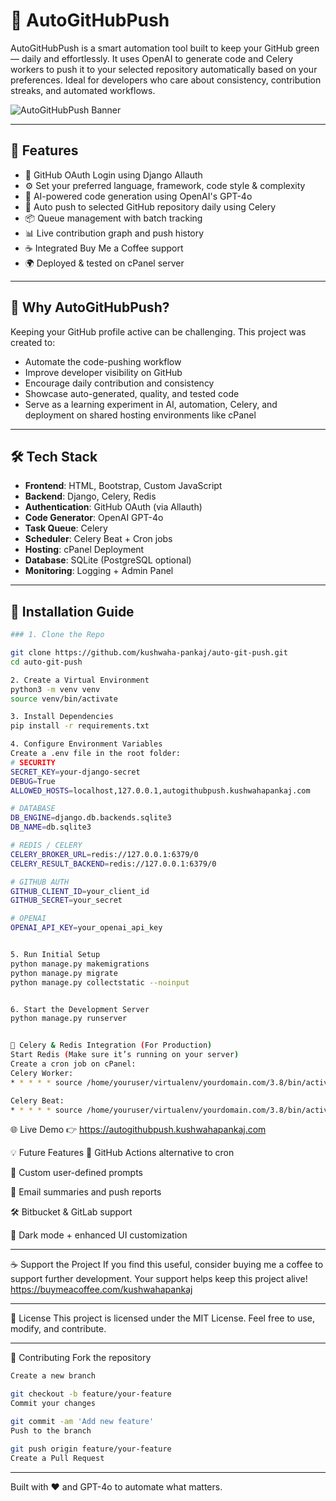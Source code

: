 # 🚀 AutoGitHubPush

AutoGitHubPush is a smart automation tool built to keep your GitHub green — daily and effortlessly. It uses OpenAI to generate code and Celery workers to push it to your selected repository automatically based on your preferences. Ideal for developers who care about consistency, contribution streaks, and automated workflows.

![AutoGitHubPush Banner](https://autogithubpush.kushwahapankaj.com/static/logo-auto.png)

---

## 🌟 Features

- 🔐 GitHub OAuth Login using Django Allauth  
- ⚙️ Set your preferred language, framework, code style & complexity  
- 🧠 AI-powered code generation using OpenAI's GPT-4o  
- 🚀 Auto push to selected GitHub repository daily using Celery  
- 📦 Queue management with batch tracking  
- 📊 Live contribution graph and push history  
- ☕ Integrated Buy Me a Coffee support  
- 🌍 Deployed & tested on cPanel server  

---

## 🧠 Why AutoGitHubPush?

Keeping your GitHub profile active can be challenging. This project was created to:
- Automate the code-pushing workflow
- Improve developer visibility on GitHub
- Encourage daily contribution and consistency
- Showcase auto-generated, quality, and tested code
- Serve as a learning experiment in AI, automation, Celery, and deployment on shared hosting environments like cPanel

---

## 🛠️ Tech Stack

- **Frontend**: HTML, Bootstrap, Custom JavaScript  
- **Backend**: Django, Celery, Redis  
- **Authentication**: GitHub OAuth (via Allauth)  
- **Code Generator**: OpenAI GPT-4o  
- **Task Queue**: Celery  
- **Scheduler**: Celery Beat + Cron jobs  
- **Hosting**: cPanel Deployment  
- **Database**: SQLite (PostgreSQL optional)  
- **Monitoring**: Logging + Admin Panel  

---

## 🔧 Installation Guide

```bash
### 1. Clone the Repo

git clone https://github.com/kushwaha-pankaj/auto-git-push.git
cd auto-git-push

2. Create a Virtual Environment
python3 -m venv venv
source venv/bin/activate

3. Install Dependencies
pip install -r requirements.txt

4. Configure Environment Variables
Create a .env file in the root folder:
# SECURITY
SECRET_KEY=your-django-secret
DEBUG=True
ALLOWED_HOSTS=localhost,127.0.0.1,autogithubpush.kushwahapankaj.com

# DATABASE
DB_ENGINE=django.db.backends.sqlite3
DB_NAME=db.sqlite3

# REDIS / CELERY
CELERY_BROKER_URL=redis://127.0.0.1:6379/0
CELERY_RESULT_BACKEND=redis://127.0.0.1:6379/0

# GITHUB AUTH
GITHUB_CLIENT_ID=your_client_id
GITHUB_SECRET=your_secret

# OPENAI
OPENAI_API_KEY=your_openai_api_key


5. Run Initial Setup
python manage.py makemigrations
python manage.py migrate
python manage.py collectstatic --noinput


6. Start the Development Server
python manage.py runserver


🔄 Celery & Redis Integration (For Production)
Start Redis (Make sure it’s running on your server)
Create a cron job on cPanel:
Celery Worker:
* * * * * source /home/youruser/virtualenv/yourdomain.com/3.8/bin/activate && cd /home/youruser/yourdomain.com && celery -A autogitpush worker --loglevel=info >> /home/youruser/logs/celery_worker.log 2>&1

Celery Beat:
* * * * * source /home/youruser/virtualenv/yourdomain.com/3.8/bin/activate && cd /home/youruser/yourdomain.com && celery -A autogitpush beat --loglevel=info >> /home/youruser/logs/celery_beat.log 2>&1
```

🌐 Live Demo
👉 https://autogithubpush.kushwahapankaj.com

💡 Future Features
🔁 GitHub Actions alternative to cron

🧠 Custom user-defined prompts

📧 Email summaries and push reports

🛠️ Bitbucket & GitLab support

🌙 Dark mode + enhanced UI customization

---

☕ Support the Project
If you find this useful, consider buying me a coffee to support further development. Your support helps keep this project alive!
https://buymeacoffee.com/kushwahapankaj

---

🧾 License
This project is licensed under the MIT License.
Feel free to use, modify, and contribute.

---

🤝 Contributing
Fork the repository

```bash
Create a new branch

git checkout -b feature/your-feature
Commit your changes

git commit -am 'Add new feature'
Push to the branch

git push origin feature/your-feature
Create a Pull Request

```

---

Built with ❤️ and GPT-4o to automate what matters.